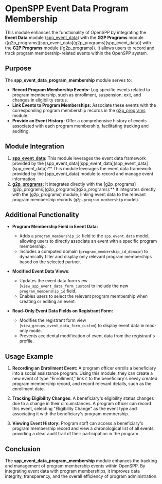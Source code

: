 # OpenSPP Event Data Program Membership

This module enhances the functionality of OpenSPP by integrating the **Event Data** module ([spp_event_data](spp_event_data)) with the **G2P Programs** module ([g2p_programs](spp_event_data](g2p_programs](spp_event_data)) with the **G2P Programs** module ([g2p_programs)). It allows users to record and track program membership-related events within the OpenSPP system.

## Purpose

The **spp_event_data_program_membership** module serves to:

* **Record Program Membership Events:**  Log specific events related to program membership, such as enrollment, suspension, exit, and changes in eligibility status.
* **Link Events to Program Memberships:** Associate these events with the corresponding program membership records in the [g2p_programs](g2p_programs) module.
* **Provide an Event History:** Offer a comprehensive history of events associated with each program membership, facilitating tracking and auditing.

## Module Integration

1. **[spp_event_data](spp_event_data):** This module leverages the event data framework provided by the [spp_event_data](spp_event_data](spp_event_data](spp_event_data):** This module leverages the event data framework provided by the [spp_event_data) module to record and manage event information.
2. **[g2p_programs](g2p_programs):**  It integrates directly with the [g2p_programs](g2p_programs](g2p_programs](g2p_programs):**  It integrates directly with the [g2p_programs) module, linking event data to the relevant program membership records (`g2p.program_membership` model). 

## Additional Functionality

* **Program Membership Field in Event Data:**
    * Adds a `program_membership_id` field to the `spp.event.data` model, allowing users to directly associate an event with a specific program membership.
    * Includes a computed domain (`program_membership_id_domain`) to dynamically filter and display only relevant program memberships based on the selected partner.

* **Modified Event Data Views:**
    * Updates the event data form view (`view_spp_event_data_form_custom`) to include the new `program_membership_id` field. 
    * Enables users to select the relevant program membership when creating or editing an event.

* **Read-Only Event Data Fields on Registrant Form:**
    * Modifies the registrant form view (`view_groups_event_data_form_custom`) to display event data in read-only mode.
    * Prevents accidental modification of event data from the registrant's profile. 

## Usage Example

1. **Recording an Enrollment Event:** A program officer enrolls a beneficiary into a social assistance program. Using this module, they can create a new event of type "Enrollment," link it to the beneficiary's newly created program membership record, and record relevant details, such as the enrollment date. 

2. **Tracking Eligibility Changes:**  A beneficiary's eligibility status changes due to a change in their circumstances. A program officer can record this event, selecting "Eligibility Change" as the event type and associating it with the beneficiary's program membership.  

3. **Viewing Event History:**  Program staff can access a beneficiary's program membership record and view a chronological list of all events, providing a clear audit trail of their participation in the program.

## Conclusion

The **spp_event_data_program_membership** module enhances the tracking and management of program membership events within OpenSPP.  By integrating event data with program memberships, it improves data integrity, transparency, and the overall efficiency of program administration. 
